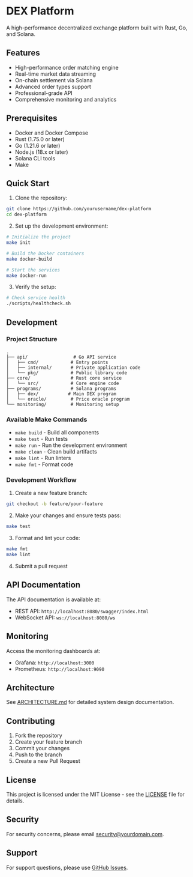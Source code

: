 # DEX Platform

A high-performance decentralized exchange platform built with Rust, Go, and Solana.

## Features

- High-performance order matching engine
- Real-time market data streaming
- On-chain settlement via Solana
- Advanced order types support
- Professional-grade API
- Comprehensive monitoring and analytics

## Prerequisites

- Docker and Docker Compose
- Rust (1.75.0 or later)
- Go (1.21.6 or later)
- Node.js (18.x or later)
- Solana CLI tools
- Make

## Quick Start

1. Clone the repository:
```bash
git clone https://github.com/yourusername/dex-platform
cd dex-platform
```

2. Set up the development environment:
```bash
# Initialize the project
make init

# Build the Docker containers
make docker-build

# Start the services
make docker-run
```

3. Verify the setup:
```bash
# Check service health
./scripts/healthcheck.sh
```

## Development

### Project Structure

```
.
├── api/                 # Go API service
│   ├── cmd/            # Entry points
│   ├── internal/       # Private application code
│   └── pkg/            # Public library code
├── core/               # Rust core service
│   └── src/            # Core engine code
├── programs/           # Solana programs
│   ├── dex/           # Main DEX program
│   └── oracle/         # Price oracle program
└── monitoring/         # Monitoring setup
```

### Available Make Commands

- `make build` - Build all components
- `make test` - Run tests
- `make run` - Run the development environment
- `make clean` - Clean build artifacts
- `make lint` - Run linters
- `make fmt` - Format code

### Development Workflow

1. Create a new feature branch:
```bash
git checkout -b feature/your-feature
```

2. Make your changes and ensure tests pass:
```bash
make test
```

3. Format and lint your code:
```bash
make fmt
make lint
```

4. Submit a pull request

## API Documentation

The API documentation is available at:
- REST API: `http://localhost:8080/swagger/index.html`
- WebSocket API: `ws://localhost:8080/ws`

## Monitoring

Access the monitoring dashboards at:
- Grafana: `http://localhost:3000`
- Prometheus: `http://localhost:9090`

## Architecture

See [ARCHITECTURE.md](docs/architecture/ARCHITECTURE.md) for detailed system design documentation.

## Contributing

1. Fork the repository
2. Create your feature branch
3. Commit your changes
4. Push to the branch
5. Create a new Pull Request

## License

This project is licensed under the MIT License - see the [LICENSE](LICENSE) file for details.

## Security

For security concerns, please email security@yourdomain.com.

## Support

For support questions, please use [GitHub Issues](https://github.com/yourusername/dex-platform/issues). 